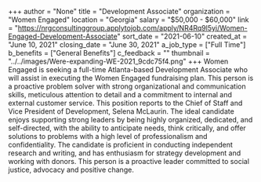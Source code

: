+++
author = "None"
title = "Development Associate"
organization = "Women Engaged"
location = "Georgia"
salary = "$50,000 - $60,000"
link = "https://nrgconsultinggroup.applytojob.com/apply/NR4Rq9l5yi/Women-Engaged-Development-Associate"
sort_date = "2021-06-10"
created_at = "June 10, 2021"
closing_date = "June 30, 2021"
a_job_type = ["Full Time"]
b_benefits = ["General Benefits"]
c_feedback = ""
thumbnail = "../../images/Were-expanding-WE-2021_9cdc75f4.png"
+++
Women Engaged is seeking a full-time Atlanta-based Development Associate who will assist in executing the Women Engaged fundraising plan. This person is a proactive problem solver with strong organizational and communication skills, meticulous attention to detail and a commitment to internal and external customer service. This position reports to the Chief of Staff and Vice President of Development, Selena McLaurin.  The ideal candidate enjoys supporting strong leaders by being highly organized, dedicated, and self-directed, with the ability to anticipate needs, think critically, and offer solutions to problems with a high level of professionalism and confidentiality. The candidate is proficient in conducting independent research and writing, and has enthusiasm for strategy development and working with donors. This person is a proactive leader committed to social justice, advocacy and positive change.
